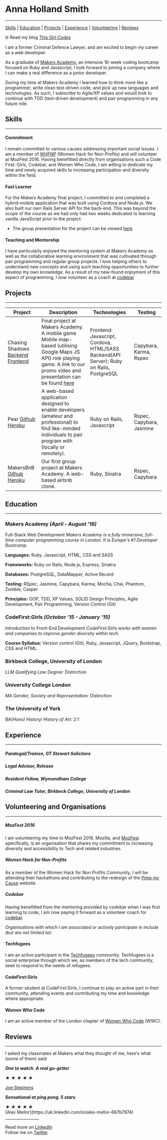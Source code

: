 # Anna Holland Smith
----------
[Skills](#skills) | [Education](#education) | [Projects](#projects) | [Experience](#experience) | [Volunteering](#volunteering) | [Reviews](#reviews)

:globe_with_meridians: Read my blog [This Girl Codes](#)

I am a former Criminal Defence Lawyer, and am excited to begin my career as a web developer.

As a graduate of [Makers Academy](http://www.makersacademy.com/), an intensive 16-week coding bootcamp focused on Ruby and Javascript, I look forward to joining a company where I can make a real difference as a junior developer.

During my time at Makers Academy I learned how to think more like a programmer, write clean test-driven code, and pick up new languages and technologies. As such, I subscribe to Agile/XP values and would look to continue with TDD (test-driven development) and pair programming in any future role.


## <a name="skills">Skills</a>
------
#### Commitment
I remain committed to various causes addressing important social issues. I am a member of [WHFNP](http://www.womenhackfornonprofits.com/) (Women Hack for Non-Profits) and will volunteer at MozFest 2016. Having benefitted  directly from organisations such a Code First: Girls, Codebar, and Women Who Code, I am willing to dedicate my time and newly acquired skills to increasing participation and diversity within the field.

#### Fast Learner
For the Makers Academy final project, I committed to and completed a hybrid-mobile application that was built using Cordova and Node.js. We also built our own Rails Server API for the back-end. This was beyond the scope of the course as we had only had two weeks dedicated to learning vanilla JavaScript prior to the project.
- The group presentation for the project can be viewed [here](https://vimeo.com/177900577)

#### Teaching and Mentorship
I have particularly enjoyed the mentoring system at Makers Academy as well as the collaborative learning environment that was cultivated through pair programming and regular group projects. I love helping others to understand new concepts and using such teaching opportunities to further develop my own knowledge. As a result of my new-found enjoyment of this aspect of programming, I now volunteer as a coach at [codebar](https://codebar.io/)

## <a name="projects">Projects</a>
------------
| Project | Description | Technologies | Testing |
|---|---|---|---|
| Chasing Shadows [Backend](https://github.com/AnnaHollandSmith/chasing_shadows_api_server)  [Frontend](https://github.com/AnnaHollandSmith/chasing_shadows) | Final project at Makers Academy. A mobile game Mobile map-based (utilising Google Maps JS API) role playing game. A link to our promo video and presentation can be found [here](https://vimeo.com/177900577) | Frontend: Javascript, Cordova, HTML/SASS Backend(API Server): Ruby on Rails, PostgreSQL | Capybara, Karma, Rspec |
| Pear [Github](https://github.com/AnnaHollandSmith/pear) [Heroku](http://findapear.herokuapp.com/users/sign_in) | A web-based application designed to enable developers (amateur and professional) to find like-minded individuals to pair program with (locally or remotely). | Ruby on Rails, Javascript | Rspec, Capybara, Jasmine
| MakersBnB [Github](https://github.com/AnnaHollandSmith/MakersBnB) [Heroku](https://taark-bnb.herokuapp.com/) |  Our first group project at Makers Academy. A web-based airbnb clone. | Ruby, Sinatra | Rspec, Capybara |  

## <a name="education">Education</a>
---------
### Makers Academy _(April - August '16)_
Full-Stack Web Development
_Makers Academy is a fully immersive, full-time computer programming course in London. It is Europe's #1 Developer Bootcamp._

**Languages:**
Ruby, Javascript, HTML, CSS and SASS

**Frameworks:**
Ruby on Rails, Node.js, Express, Sinatra

**Databases:**
PostgreSQL, DataMapper, Active Record

**Testing:**
RSpec, Jasmine, Capybara, Karma, Mocha, Chai, Phantom, Zombie, Casper

**Principles:**
OOP, TDD, XP Values, SOLID Design Principles, Agile Development, Pair Programming, Version Control (Git)


### CodeFirst:Girls _(October '15 - January '15)_
Introduction to Front-End Development
_CodeFirst:Girls works with women and companies to improve gender diversity within tech._ <br>

  **Course Syllabus:** Version control (Git), Ruby, Javascript, JQuery, Bootstrap, CSS and HTML.  

### Birkbeck College, University of London
_LLM Qualifying Law Degree:_ Distinction

### University College London
_MA Gender, Society and Representation:_ Distinction

### The University of York
_BA(Hons) History/ History of Art:_ 2:1

## <a name="experience">Experience</a>
----------

##### Paralegal/Trainee, GT Stewart Solicitors

##### Legal Advisor, Release

##### Resident Fellow, Wymondham College

##### Criminal Law Tutor, Birkbeck College, University of London

## <a name="volunteering">Volunteering and Organisations</a>
-------------
##### MozFest 2016
I am volunteering my time to MozFest 2016. Mozilla, and [MozFest](https://mozillafestival.org/) specifically, is an organisation that shares my commitment to increasing diversity and accessibility to Tech and related industries.  

##### Women Hack for Non-Profits
As a member of the Women Hack for Non Profits Community, I will be attending their hackathons and contributing to the redesign of the [Pimp my Cause](http://www.pimpmycause.org/) website.

##### Codebar
Having benefitted from the mentoring provided by codebar when I was first learning to code, I am now paying it forward as a volunteer coach for [codebar](https://codebar.io/).

_Organisations with which I am associated or actively participate in include (but are not limited to):_

#### Techfugees
I am an active participant in the [Techfugees](https://techfugees.com/) community. Techfugees is a social enterprise through which we, as members of the tech community, seek to respond to the needs of refugees.

#### CodeFirst:Girls
A former student at CodeFirst:Girls, I continue to play an active part in their community, attending events and contributing my time and knowledge where appropriate.

#### Women Who Code
I am an active member of the London chapter of [Women Who Code](https://www.womenwhocode.com/) (WWC).

## <a name="reviews">Reviews</a>
------
I asked my classmates at Makers what they thought of me, here's what (some of them) said:

___One to watch. A real go-getter___
<div class="rating" data-rate="2">
  <i class="star-1">★</i>
  <i class="star-2">★</i>
  <i class="star-3">★</i>
  <i class="star-4">★</i>
  <i class="star-5">★</i>
</div>

[Joe Stephens](https://uk.linkedin.com/in/joe-coram-stephens-01815b47)

___Sensational at ping pong. 5 stars___
<div class="rating" data-rate="2">
    <i class="star-1">★</i>
    <i class="star-2">★</i>
    <i class="star-3">★</i>
    <i class="star-4">★</i>
    <i class="star-5">★</i>
</div>
[Alex Mellor](https://uk.linkedin.com/in/alex-mellor-667b7974)
  _________________

  Read more on [LinkedIn](https://uk.linkedin.com/in/anna-holland-smith)    
  Follow me on [Twitter](https://twitter.com/AnnaJS15)  
